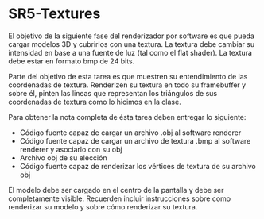 # SR5-Textures

El objetivo de la siguiente fase del renderizador por software es que pueda cargar modelos 3D y cubrirlos con una textura. La textura debe cambiar su intensidad en base a una fuente de luz (tal como el flat shader). La textura debe estar en formato bmp de 24 bits.

Parte del objetivo de esta tarea es que muestren su entendimiento de las coordenadas de textura. Renderizen su textura en todo su framebuffer y sobre él, pinten las lineas que representan los triángulos de sus coordenadas de textura como lo hicimos en la clase. 

Para obtener la nota completa de ésta tarea deben entregar lo siguiente:

* Código fuente capaz de cargar un archivo .obj al software renderer
* Código fuente capaz de cargar un archivo de textura .bmp al software renderer y asociarlo con su obj
* Archivo obj de su elección 
* Código fuente capaz de renderizar los vértices de textura de su archivo obj

El modelo debe ser cargado en el centro de la pantalla y debe ser completamente visible. Recuerden incluir instrucciones sobre como renderizar su modelo y sobre cómo renderizar su textura.
